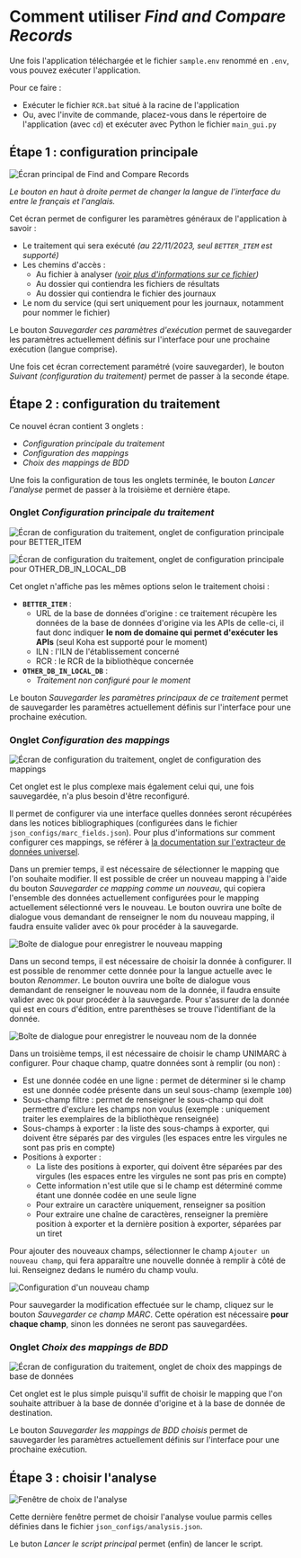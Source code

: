 # Comment utiliser _Find and Compare Records_

Une fois l'application téléchargée et le fichier `sample.env` renommé en `.env`, vous pouvez exécuter l'application.

Pour ce faire :

* Exécuter le fichier `RCR.bat` situé à la racine de l'application
* Ou, avec l'invite de commande, placez-vous dans le répertoire de l'application (avec `cd`) et exécuter avec Python le fichier `main_gui.py`

## Étape 1 : configuration principale

![Écran principal de _Find and Compare Records_](./img/UI_main_screen.png)

_Le bouton en haut à droite permet de changer la langue de l'interface du entre le français et l'anglais._

Cet écran permet de configurer les paramètres généraux de l'application à savoir :

* Le traitement qui sera exécuté _(au 22/11/2023, seul `BETTER_ITEM` est supporté)_
* Les chemins d'accès :
  * Au fichier à analyser _([voir plus d'informations sur ce fichier](./input_file.md))_
  * Au dossier qui contiendra les fichiers de résultats
  * Au dossier qui contiendra le fichier des journaux
* Le nom du service (qui sert uniquement pour les journaux, notamment pour nommer le fichier)

Le bouton _Sauvegarder ces paramètres d'exécution_ permet de sauvegarder les paramètres actuellement définis sur l'interface pour une prochaine exécution (langue comprise).

Une fois cet écran correctement paramétré (voire sauvegarder), le bouton _Suivant (configuration du traitement)_ permet de passer à la seconde étape.

## Étape 2 : configuration du traitement

Ce nouvel écran contient 3 onglets :

* _Configuration principale du traitement_
* _Configuration des mappings_
* _Choix des mappings de BDD_

Une fois la configuration de tous les onglets terminée, le bouton _Lancer l'analyse_ permet de passer à la troisième et dernière étape.

### Onglet _Configuration principale du traitement_

![Écran de configuration du traitement, onglet de configuration principale pour `BETTER_ITEM`](./img/UI_processing_conf_main_tab_better_item.png)

![Écran de configuration du traitement, onglet de configuration principale pour `OTHER_DB_IN_LOCAL_DB`](./img/UI_processing_conf_main_tab_other_db_in_local_db.png)

Cet onglet n'affiche pas les mêmes options selon le traitement choisi :

* __`BETTER_ITEM`__ :
  * URL de la base de données d'origine : ce traitement récupère les données de la base de données d'origine via les APIs de celle-ci, il faut donc indiquer __le nom de domaine qui permet d'exécuter les APIs__ (seul Koha est supporté pour le moment)
  * ILN : l'ILN de l'établissement concerné
  * RCR : le RCR de la bibliothèque concernée
* __`OTHER_DB_IN_LOCAL_DB`__ :
  * _Traitement non configuré pour le moment_

Le bouton _Sauvegarder les paramètres principaux de ce traitement_ permet de sauvegarder les paramètres actuellement définis sur l'interface pour une prochaine exécution.

### Onglet _Configuration des mappings_

![Écran de configuration du traitement, onglet de configuration des mappings](./img/UI_processing_conf_db_conf_tab.png)

Cet onglet est le plus complexe mais également celui qui, une fois sauvegardée, n'a plus besoin d'être reconfiguré.

Il permet de configurer via une interface quelles données seront récupérées dans les notices bibliographiques (configurées dans le fichier `json_configs/marc_fields.json`).
Pour plus d'informations sur comment configurer ces mappings, se référer à [la documentation sur l'extracteur de données universel](../../../doc/universal_data_extractor.md).

Dans un premier temps, il est nécessaire de sélectionner le mapping que l'on souhaite modifier.
Il est possible de créer un nouveau mapping à l'aide du bouton _Sauvegarder ce mapping comme un nouveau_, qui copiera l'ensemble des données actuellement configurées pour le mapping actuellement sélectionné vers le nouveau.
Le bouton ouvrira une boîte de dialogue vous demandant de renseigner le nom du nouveau mapping, il faudra ensuite valider avec `Ok` pour procéder à la sauvegarde.

![Boîte de dialogue pour enregistrer le nouveau mapping](./img/UI_save_new_mapping.png)

Dans un second temps, il est nécessaire de choisir la donnée à configurer.
Il est possible de renommer cette donnée pour la langue actuelle avec le bouton _Renommer_.
Le bouton ouvrira une boîte de dialogue vous demandant de renseigner le nouveau nom de la donnée, il faudra ensuite valider avec `Ok` pour procéder à la sauvegarde.
Pour s'assurer de la donnée qui est en cours d'édition, entre parenthèses se trouve l'identifiant de la donnée.

![Boîte de dialogue pour enregistrer le nouveau nom de la donnée](./img/UI_save_new_data_name.png)

Dans un troisième temps, il est nécessaire de choisir le champ UNIMARC à configurer.
Pour chaque champ, quatre données sont à remplir (ou non) :

* Est une donnée codée en une ligne : permet de déterminer si le champ est une donnée codée présente dans un seul sous-champ (exemple `100`)
* Sous-champ filtre : permet de renseigner le sous-champ qui doit permettre d'exclure les champs non voulus (exemple : uniquement traiter les exemplaires de la bibliothèque renseignée)
* Sous-champs à exporter : la liste des sous-champs à exporter, qui doivent être séparés par des virgules (les espaces entre les virgules ne sont pas pris en compte)
* Positions à exporter :
  * La liste des positions à exporter, qui doivent être séparées par des virgules (les espaces entre les virgules ne sont pas pris en compte)
  * Cette information n'est utile que si le champ est déterminé comme étant une donnée codée en une seule ligne
  * Pour extraire un caractère uniquement, renseigner sa position
  * Pour extraire une chaîne de caractères, renseigner la première position à exporter et la dernière position à exporter, séparées par un tiret

Pour ajouter des nouveaux champs, sélectionner le champ `Ajouter un nouveau champ`, qui fera apparaître une nouvelle donnée à remplir à côté de lui.
Renseignez dedans le numéro du champ voulu.

![Configuration d'un nouveau champ](./img/UI_add_new_field.png)

Pour sauvegarder la modification effectuée sur le champ, cliquez sur le bouton _Sauvegarder ce champ MARC_.
Cette opération est nécessaire __pour chaque champ__, sinon les données ne seront pas sauvegardées.

### Onglet _Choix des mappings de BDD_

![Écran de configuration du traitement, onglet de choix des mappings de base de données](./img/UI_processing_conf_chose_mapping_tab.png)

Cet onglet est le plus simple puisqu'il suffit de choisir le mapping que l'on souhaite attribuer à la base de donnée d'origine et à la base de donnée de destination.

Le bouton _Sauvegarder les mappings de BDD choisis_ permet de sauvegarder les paramètres actuellement définis sur l'interface pour une prochaine exécution.

## Étape 3 : choisir l'analyse

![Fenêtre de choix de l'analyse](./img/UI_chose_analysis.png)

Cette dernière fenêtre permet de choisir l'analyse voulue parmis celles définies dans le fichier `json_configs/analysis.json`.

Le buton _Lancer le script principal_ permet (enfin) de lancer le script.